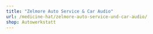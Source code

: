 ```yaml
---
title: "Zelmore Auto Service & Car Audio"
url: /medicine-hat/zelmore-auto-service-und-car-audio/
shop: Autowerkstatt
---
```

